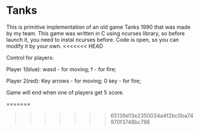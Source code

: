 # Tanks
This is primitive implementation of an old game Tanks 1990 that was made by my team.
This game was written in C using ncurses library, so before launch it, you need to instal ncurses before.
Code is open, so you can modify it by your own.
<<<<<<< HEAD

Control for players:

Player 1(blue):
wasd - for moving;
f - for fire;

Player 2(red):
Key arrows - for moving;
0 key - for fire;

Game will end when one of players get 5 score.

=======
>>>>>>> 65139d13e2350034a4f2bc0ba74970f3748bc786
